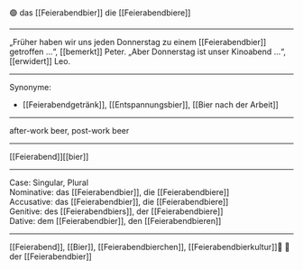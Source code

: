 🟢 das [[Feierabendbier]]
die [[Feierabendbiere]]

---
„Früher haben wir uns jeden Donnerstag zu einem [[Feierabendbier]] getroffen …“, [[bemerkt]] Peter. „Aber Donnerstag ist unser Kinoabend …“, [[erwidert]] Leo. 


---
Synonyme:
- [[Feierabendgetränk]], [[Entspannungsbier]], [[Bier nach der Arbeit]]

---
after-work beer, post-work beer

---
[[Feierabend]][[bier]]

---
Case: Singular, Plural  
Nominative: das [[Feierabendbier]], die [[Feierabendbiere]]  
Accusative: das [[Feierabendbier]], die [[Feierabendbiere]]  
Genitive: des [[Feierabendbiers]], der [[Feierabendbiere]]  
Dative: dem [[Feierabendbier]], den [[Feierabendbieren]]  

---
[[Feierabend]], [[Bier]], [[Feierabendbierchen]], [[Feierabendbierkultur]]🍺 🔵 der [[Feierabendbier]]